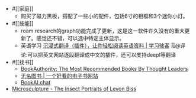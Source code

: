 - #[[家庭]]
    - 购买了磁力黑板，搭配了一些小的配件，包括6寸的相框和3个迷你小灯。
- #[[技能]]
    - roam research的graph功能完成了更新，这是这一软件许久没有的重大更新了。感觉还不错，可以选中特定主体显示。
    - 英语学习 [沉浸式翻译（插件），让你轻松阅读英语资料 | 学习骇客](https://mp.weixin.qq.com/s?__biz=MzU2NDI1Mzg2NQ==&mid=2247495919&idx=1&sn=06a6eaa20d0dbdbafa4af278e03f2908&chksm=fc4f7529cb38fc3fa798308f1f46909eb90c11120688d93ac227836bbb4619fc54e73ac7a416&mpshare=1&scene=1&srcid=0809mlAG7hsf931UYPkDJ1Gj&sharer_sharetime=1691637580734&sharer_shareid=c51b7b13a0b085484bc7a81d87b76e86#rd)  🗒@评论:可以把英文网站逐段翻译成中文的插件，还可以支持deepl等翻译
- #[[找书]]
    - [BookAuthority: The Most Recommended Books By Thought Leaders](https://bookauthority.org/)
    - [无名图书 | 一个好看的电子书网站](https://www.book123.info/)
    - [BookAI.chat](https://www.bookai.chat/)
- [Microsculpture - The Insect Portraits of Levon Biss](http://microsculpture.net/levon_biss.html)

